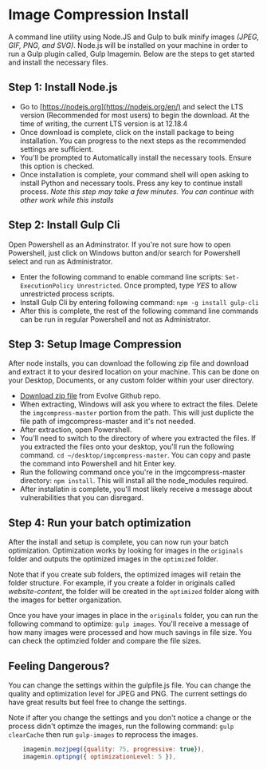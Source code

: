 # Image Compression Install
A command line utility using Node.JS and Gulp to bulk minify images *(JPEG, GIF, PNG, and SVG)*. Node.js will be installed on your machine in order to run a Gulp plugin called, Gulp Imagemin. Below are the steps to get started and install the necessary files. 

## Step 1: Install Node.js
- Go to [https://nodejs.org](https://nodejs.org/en/) and select the LTS version (Recommended for most users) to begin the download. At the time of writing, the current LTS version is at 12.18.4
- Once download is complete, click on the install package to being installation. You can progress to the next steps as the recommended settings are sufficient. 
- You'll be prompted to Automatically install the necessary tools. Ensure this option is checked.
- Once installation is complete, your command shell will open asking to install Python and necessary tools. Press any key to continue install process. *Note this step may take a few minutes. You can continue with other work while this installs*

## Step 2: Install Gulp Cli
Open Powershell as an Adminstrator. If you're not sure how to open Powershell, just click on Windows button and/or search for Powershell select and run as Administrator.
- Enter the following command to enable command line scripts: `Set-ExecutionPolicy Unrestricted`. Once prompted, type *YES* to allow unrestricted process scripts. 
- Install Gulp Cli by entering following command: `npm -g install gulp-cli`
- After this is complete, the rest of the following command line commands can be run in regular Powershell and not as Administrator.


## Step 3: Setup Image Compression
After node installs, you can download the following zip file and download and extract it to your desired location on your machine. This can be done on your Desktop, Documents, or any custom folder within your user directory.

- [Download zip file](https://github.com/alexf-evolve/imgcompress/archive/master.zip) from Evolve Github repo.
- When extracting, Windows will ask you where to extract the files. Delete the `imgcompress-master` portion from the path. This will just duplicte the file path of imgcompress-master and it's not needed. 
- After extraction, open Powershell.
- You'll need to switch to the directory of where you extracted the files. If you extracted the files onto your desktop, you'll run the following command. `cd ~/desktop/imgcompress-master`. You can copy and paste the command into Powershell and hit Enter key.
- Run the following command once you're in the imgcompress-master directory: `npm install`. This will install all the node_modules required.
- After installatin is complete, you'll most likely receive a message about vulnerabilities that you can disregard. 

## Step 4: Run your batch optimization
After the install and setup is complete, you can now run your batch optimization. Optimization works by looking for images in the `originals` folder and outputs the optimized images in the `optimized` folder. 

Note that if you create sub folders, the optimized images will retain the folder structure. For example, if you create a folder in originals called *website-content*, the folder will be created in the `optimized` folder along with the images for better organization.

Once you have your images in place in the `originals` folder, you can run the following command to optimize: `gulp images`. You'll receive a message of how many images were processed and how much savings in file size. You can check the optimzied folder and compare the file sizes.

## Feeling Dangerous?
You can change the settings within the gulpfile.js file. You can change the quality and optimization level for JPEG and PNG. The current settings do have great results but feel free to change the settings. 

Note if after you change the settings and you don't notice a change or the process didn't optimze the images, run the following command: `gulp clearCache` then run `gulp-images` to reprocess the images. 

~~~ js
	imagemin.mozjpeg({quality: 75, progressive: true}),
	imagemin.optipng({ optimizationLevel: 5 }),
~~~

